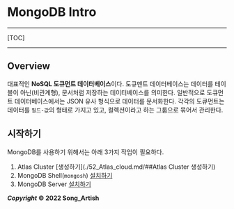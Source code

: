 # MongoDB Intro

---

[TOC]

---



## Overview

대표적인 **NoSQL 도큐먼트 데이터베이스**이다. 도큐멘트 데이터베이스는 데이터를 테이블이 아닌(비관계형), 문서처럼 저장하는 데이터베이스를 의미한다. 일반적으로 도큐먼트 데이터베이스에서는 JSON 유사 형식으로 데이터를 문서화한다. 각각의 도큐먼트는 데이터를 `필드-값`의 형태로 가지고 있고, 컬렉션이라고 하는 그룹으로 묶어서 관리한다.



## 시작하기

MongoDB를 사용하기 위해서는 아래 3가지 작업이 필요하다.

1. Atlas Cluster [생성하기](./52_Atlas_cloud.md/##Atlas Cluster 생성하기)
2. MongoDB Shell(`mongosh`) [설치하기](https://www.mongodb.com/docs/mongodb-shell/)
3. MongoDB Server [설치하기](https://www.mongodb.com/try/download/community?tck=docs_server)



***Copyright* © 2022 Song_Artish**